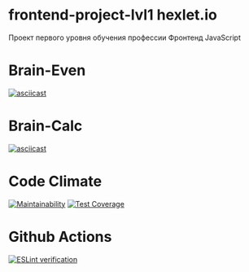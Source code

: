 # frontend-project-lvl1 hexlet.io

Проект первого уровня обучения профессии Фронтенд JavaScript

# Brain-Even 
[![asciicast](https://asciinema.org/a/p5V3xOeEJFi3EVyz8PJ11Oxun.svg)](https://asciinema.org/a/p5V3xOeEJFi3EVyz8PJ11Oxun)

# Brain-Calc
[![asciicast](https://asciinema.org/a/i6HL0BNcFPwFUsIaZ0ipJdHwk.svg)](https://asciinema.org/a/i6HL0BNcFPwFUsIaZ0ipJdHwk)

# Code Climate
[![Maintainability](https://api.codeclimate.com/v1/badges/a99a88d28ad37a79dbf6/maintainability)](https://codeclimate.com/github/codeclimate/codeclimate/maintainability) [![Test Coverage](https://api.codeclimate.com/v1/badges/a99a88d28ad37a79dbf6/test_coverage)](https://codeclimate.com/github/codeclimate/codeclimate/test_coverage)

# Github Actions
[![ESLint verification](https://github.com/BairamovTimur/frontend-project-lvl1/workflows/ESLint%20verification/badge.svg?branch=master)](https://github.com/BairamovTimur/frontend-project-lvl1/actions?query=workflow%3A%22ESLint+verification%22)